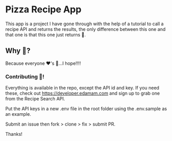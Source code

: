 # Pizza Recipe App

This app is a project I have gone through with the help of a tutorial to call a recipe API and returns the results, the only difference between this one and that one is that this one just returns 🍕.

## Why 🍕?

Because everyone ❤️'s 🍕...I hope!!!!

### Contributing 🍕!

Everything is available in the repo, except the API id and key. If you need these, check out https://developer.edamam.com and sign up to grab one from the Recipe Search API.

Put the API keys in a new .env file in the root folder using the .env.sample as an example.

Submit an issue then fork > clone > fix > submit PR.

Thanks!
